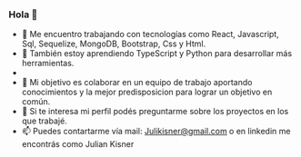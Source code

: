 ### Hola 👋



- 🔭 Me encuentro trabajando con tecnologías como React, Javascript, Sql, Sequelize, MongoDB, Bootstrap, Css y Html. 
- 🌱 También estoy aprendiendo TypeScript y Python para desarrollar más herramientas.
- 
- 👯 Mi objetivo es colaborar en un equipo de trabajo aportando conocimientos y la mejor predisposicion para lograr un objetivo en común.
- 💬 Si te interesa mi perfil podés preguntarme sobre los proyectos en los que trabajé. 
- 📫 Puedes contartarme vía mail: Julikisner@gmail.com o en linkedin me encontrás como Julian Kisner 


